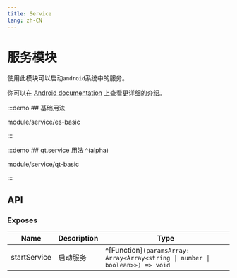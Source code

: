 ```yaml
---
title: Service
lang: zh-CN
---
```


# 服务模块

使用此模块可以启动`android`系统中的服务。

你可以在 [Android documentation](https://developer.android.google.cn/develop/background-work/services?hl=zh-cn)
上查看更详细的介绍。

:::demo ## 基础用法

module/service/es-basic

:::

:::demo ## qt.service 用法 ^(alpha)

module/service/qt-basic

:::

## API

### Exposes

| Name                             | Description                 | Type                                           |
| -------------------------------- | --------------------------- | -----------------------------------------------|
| startService                     | 启动服务                      | ^[Function]`(paramsArray: Array<Array<string \| number \| boolean>>) => void`   |


